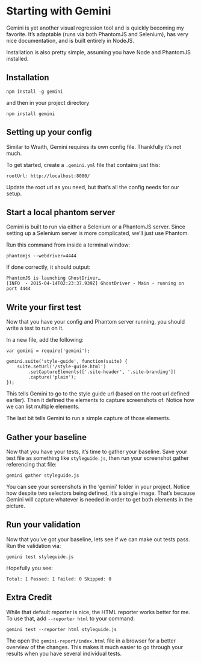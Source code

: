 # Starting with Gemini

Gemini is yet another visual regression tool and is quickly becoming my favorite. It’s adaptable (runs via both PhantomJS and Selenium), has very nice documentation, and is built entirely in NodeJS.

Installation is also pretty simple, assuming you have Node and PhantomJS installed.

## Installation

```
npm install -g gemini
```

and then in your project directory

```
npm install gemini
```

## Setting up your config

Similar to Wraith, Gemini requires its own config file. Thankfully it’s not much.

To get started, create a `.gemini.yml` file that contains just this:
```
rootUrl: http://localhost:8080/
```

Update the root url as you need, but that’s all the config needs for our setup.

## Start a local phantom server

Gemini is built to run via either a Selenium or a PhantomJS server. Since setting up a Selenium server is more complicated, we’ll just use Phantom.

Run this command from inside a terminal window:
```
phantomjs --webdriver=4444
```

If done correctly, it should output:
```
PhantomJS is launching GhostDriver…
[INFO  - 2015-04-14T02:23:37.939Z] GhostDriver - Main - running on port 4444
```

## Write your first test

Now that you have your config and Phantom server running, you should write a test to run on it. 

In a new file, add the following:

```
var gemini = require('gemini');

gemini.suite('style-guide', function(suite) {
    suite.setUrl('/style-guide.html')
        .setCaptureElements(['.site-header', '.site-branding'])
        .capture('plain');
});
```

This tells Gemini to go to the style guide url (based on the root url defined earlier). Then it defined the elements to capture screenshots of. Notice how we can list multiple elements.

The last bit tells Gemini to run a simple capture of those elements. 

## Gather your baseline

Now that you have your tests, it’s time to gather your baseline. Save your test file as something like `styleguide.js`, then run your screenshot gather referencing that file:

`gemini gather styleguide.js`

You can see your screenshots in the ‘gemini’ folder in your project. Notice how despite two selectors being defined, it’s a single image. That’s because Gemini will capture whatever is needed in order to get both elements in the picture. 

## Run your validation

Now that you’ve got your baseline, lets see if we can make out tests pass. Run the validation via:

`gemini test styleguide.js`

Hopefully you see:

`Total: 1 Passed: 1 Failed: 0 Skipped: 0`

## Extra Credit

While that default reporter is nice, the HTML reporter works better for me. To use that, add `--reporter html` to your command: 

`gemini test --reporter html styleguide.js`

The open the `gemini-report/index.html` file in a browser for a better overview of the changes. This makes it much easier to go through your results when you have several individual tests.
